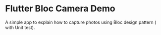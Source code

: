 # Flutter Bloc Camera Demo

A simple app to explain how to capture photos using Bloc design pattern ( with Unit test).
